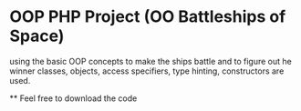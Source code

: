 OOP PHP Project (OO Battleships of Space)
====================
using the basic OOP concepts to make the ships battle and to figure out he winner
classes, objects, access specifiers, type hinting, constructors are used.

** Feel free to download the code

